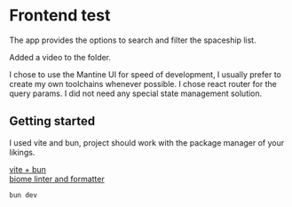 # Frontend test

The app provides the options to search and filter the spaceship list.

Added a video to the folder.

I chose to use the Mantine UI for speed of development, I usually prefer to create my own toolchains whenever possible. I chose react router for the query params. I did not need any special state management solution.

## Getting started

I used vite and bun, project should work with the package manager of your likings.

[vite + bun](https://bun.sh/guides/ecosystem/vite) \
[biome linter and formatter](https://biomejs.dev/guides/getting-started/)

```shell
bun dev
```
